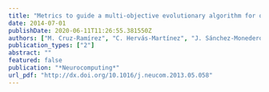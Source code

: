 ```yaml
---
title: "Metrics to guide a multi-objective evolutionary algorithm for ordinal classification"
date: 2014-07-01
publishDate: 2020-06-11T11:26:55.381550Z
authors: ["M. Cruz-Ramírez", "C. Hervás-Martínez", "J. Sánchez-Monedero", "P. A. Gutiérrez"]
publication_types: ["2"]
abstract: ""
featured: false
publication: "*Neurocomputing*"
url_pdf: "http://dx.doi.org/10.1016/j.neucom.2013.05.058"
---
```


